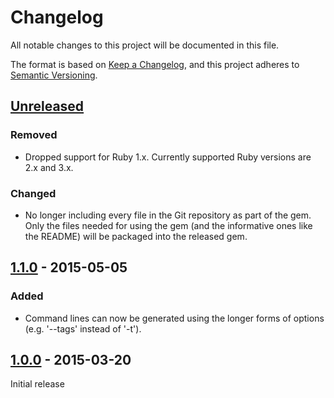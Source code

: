 # Changelog
All notable changes to this project will be documented in this file.

The format is based on [Keep a Changelog](https://keepachangelog.com/en/1.0.0/),
and this project adheres to [Semantic Versioning](https://semver.org/spec/v2.0.0.html).


## [Unreleased]

### Removed
 - Dropped support for Ruby 1.x. Currently supported Ruby versions are 2.x and 3.x.

### Changed
 - No longer including every file in the Git repository as part of the gem. Only the files needed for using the
   gem (and the informative ones like the README) will be packaged into the released gem.


## [1.1.0] - 2015-05-05

### Added
 - Command lines can now be generated using the longer forms of options (e.g. '--tags' instead of '-t').


## [1.0.0] - 2015-03-20

Initial release


[Unreleased]: https://github.com/enkessler/cuke_commander/compare/v1.1.0...HEAD
[1.1.0]: https://github.com/enkessler/cuke_commander/compare/v1.0.0...v1.1.0
[1.0.0]: https://github.com/enkessler/cuke_commander/compare/86f9b595c7ed689cd812f35afdbf411ee4ad6fbd...v1.0.0
